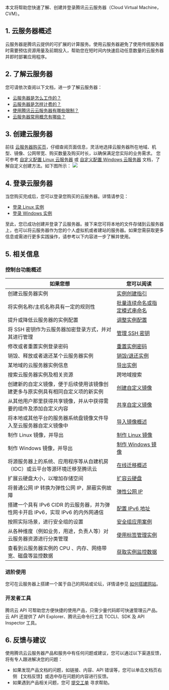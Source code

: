 本文将帮助您快速了解、创建并登录腾讯云云服务器（Cloud Virtual Machine，CVM）。 

## 1. 云服务器概述
云服务器是腾讯云提供的可扩展的计算服务。使用云服务器避免了使用传统服务器时需要预估资源用量及前期投入，帮助您在短时间内快速启动任意数量的云服务器并即时部署应用程序。


## 2. 了解云服务器
您可请依次查阅以下文档，进一步了解云服务器：
- [云服务器是怎么工作的？](https://intl.cloud.tencent.com/document/product/213/495)
- [云服务器是怎样计费的？](https://intl.cloud.tencent.com/document/product/213/2180)
- [使用腾讯云云服务器有哪些限制？](https://intl.cloud.tencent.com/document/product/213/15379)
- [云服务器常用概念有哪些？](https://intl.cloud.tencent.com/document/product/213/38678)


## 3. 创建云服务器
前往 [云服务器购买页](http://manage.qcloud.com/shoppingcart/shop.php?tab=cvm&_ga=1.91351132.770173325.1571651505)，仔细查阅页面信息，灵活地选择云服务器所在地域、机型、镜像、公网带宽、购买数量及购买时长，以确保满足您实际的业务需求。
您可参考 [自定义配置 Linux 云服务器](https://intl.cloud.tencent.com/document/product/213/10517) 或 [自定义配置 Windows 云服务器](https://intl.cloud.tencent.com/document/product/213/10516) 文档，了解自定义创建方法。如下图所示：
![](https://main.qcloudimg.com/raw/40c2812ff1294f901238cc3e39ba25f9.png)

## 4. 登录云服务器
当您购买完成后，您可以登录您购买的云服务器。详情请参见：
 - [登录 Linux 实例](https://intl.cloud.tencent.com/document/product/213/5436)
 - [登录 Windows 实例](https://intl.cloud.tencent.com/document/product/213/5435)


至此，您已成功创建并登录了云服务器。接下来您可将本地的文件存储到云服务器上，也可以将云服务器作为您的个人虚拟机或者建站的服务器。如果您需获取更多信息或需进行更多实践操作，请参考以下内容进一步了解并使用。


## 5. 相关信息

### 控制台功能概述
| 如果您想 | 您可以阅读 |
|---------|---------|
| 创建云服务器实例 | [实例创建指引](https://intl.cloud.tencent.com/document/product/213/36302) |
| 将实例名称/主机名称具有一定的规则性 | [批量连续命名或指定模式串命名](https://intl.cloud.tencent.com/document/product/213/32020) |
| 提升或降低云服务器的实例配置 | [调整实例配置](https://intl.cloud.tencent.com/document/product/213/2178) |
| 将 SSH 密钥作为云服务器加密登录方式，并对其进行管理 | [管理 SSH 密钥](https://intl.cloud.tencent.com/document/product/213/16691) |
| 修改或者重置实例登录密码 | [重置实例密码](https://intl.cloud.tencent.com/document/product/213/16566) |
| 销毁、释放或者退还某个云服务器实例 | [销毁/退还实例](https://intl.cloud.tencent.com/document/product/213/4930) |
| 某地域的云服务器实例信息 | [导出实例](https://intl.cloud.tencent.com/document/product/213/16563) |
| 搜索云服务器实例及相关资源 | 跨地域搜索 |
| 创建新的自定义镜像，便于后续使用该镜像创建更多与原实例具有相同自定义项的新实例 | [创建自定义镜像](https://intl.cloud.tencent.com/document/product/213/4942) |
| 从其他用户那里获得共享镜像，并从中获得需要的组件及添加自定义内容 | [共享自定义镜像](https://intl.cloud.tencent.com/document/product/213/4944) |
| 将本地或其他平台的服务器系统盘镜像文件导入至云服务器自定义镜像中 | [导入镜像概述](https://intl.cloud.tencent.com/document/product/213/4945) |
| 制作 Linux 镜像，并导出 | [制作 Linux 镜像](https://intl.cloud.tencent.com/document/product/213/17814) |
| 制作 Windows 镜像，并导出 | [制作 Windows 镜像](https://intl.cloud.tencent.com/document/product/213/17815) |
| 将源服务器上的系统、应用程序等从自建机房（IDC）或云平台等源环境迁移至腾讯云 | [在线迁移概述](https://intl.cloud.tencent.com/document/product/213/35639) |
| 扩展云硬盘大小，以增加存储空间 | [扩容云硬盘](https://intl.cloud.tencent.com/document/product/213/32377) |
| 将普通公网 IP 转换为弹性公网 IP，屏蔽实例故障 | [弹性公网 IP](https://intl.cloud.tencent.com/document/product/213/16586) |
| 搭建一个具有 IPv6 CIDR 的云服务器，并为弹性网卡开启 IPv6，实现 IPv6 的内外网通信 | [配置 IPv6 地址](https://intl.cloud.tencent.com/document/product/213/34836) |
| 按照实际场景，进行安全组的设置 | [安全组应用案例](https://intl.cloud.tencent.com/document/product/213/32369) |
| 从各种维度（例如业务，用途，负责人等）对云服务器资源进行分类管理 | [使用标签管理实例](https://intl.cloud.tencent.com/document/product/213/19548) |
| 查看到云服务器实例的 CPU 、内存、网络带宽、磁盘等监控数据 | [获取实例监控数据](https://intl.cloud.tencent.com/document/product/213/5178) |

### 进阶使用
您可在云服务器上搭建一个属于自己的网站或论坛，详情请参见 [如何搭建网站](https://intl.cloud.tencent.com/document/product/213/34815)。

### 开发者工具
腾讯云 API 可帮助您方便快捷的使用产品，只需少量代码即可快速管理云产品。云 API 还提供了 API Explorer、腾讯云命令行工具 TCCLI、SDK 及 API Inspector 工具。


## 6. 反馈与建议
使用腾讯云云服务器产品和服务中有任何问题或建议，您可以通过以下渠道反馈，将有专人跟进解决您的问题：
- 如果发现产品文档的问题，如链接、内容、API 错误等，您可以单击文档页右侧 【文档反馈】或选中存在问题的内容进行反馈。
- 如果遇到产品相关问题，您可 [提交工单](https://console.cloud.tencent.com/workorder/category) 寻求帮助。

  


